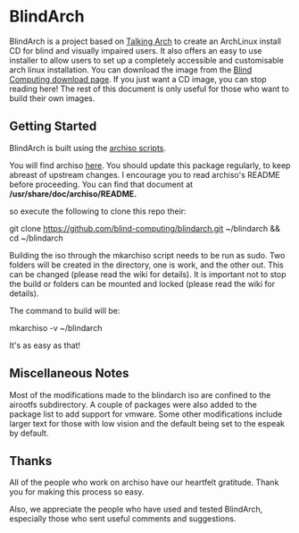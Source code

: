 # BlindArch

BlindArch is a project based on [Talking Arch](http://talkingarch.info) to create an ArchLinux install CD for blind and visually impaired users. It also offers an easy to use installer to allow users to set up a completely accessible and customisable arch linux installation.
You can download the image from the [Blind Computing download page](https://blindcomputing.org/downloads/blindarch).
If you just want a CD image, you can stop reading here!
The rest of this document is only useful for those who want to build their own images.

## Getting Started

BlindArch is built using the [archiso scripts](https://wiki.archlinux.org/index.php/Archiso).

You will find archiso [here](https://www.archlinux.org/packages/extra/any/archiso/).
You should update this package regularly, to keep abreast of upstream changes.
I encourage you to read archiso's README before proceeding.  You can find that document at
**/usr/share/doc/archiso/README.**


so execute the following to clone this repo their:

git clone https://github.com/blind-computing/blindarch.git ~/blindarch && cd ~/blindarch

Building the iso through the mkarchiso script needs to be run as sudo.
Two folders will be created in the directory, one is work, and the other out.
This can be changed (please read the wiki for details).
It is important not to stop the build or folders can be mounted and locked (please read the wiki for details).

The command to build will be:

mkarchiso -v ~/blindarch 

It's as easy as that!

## Miscellaneous Notes

Most of the modifications made to the blindarch iso are confined to the airootfs subdirectory.
A couple of packages were also added to the package list to add support for vmware.
Some other modifications include larger text for those with low vision and the default being set to the espeak by default.

## Thanks


All of the people who work on archiso have our heartfelt gratitude.
Thank you for making this process so easy.

Also, we appreciate the people who have used and tested BlindArch, especially
those who sent useful comments and suggestions.

